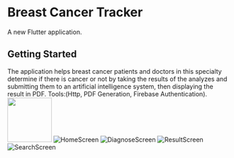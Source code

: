 # Breast Cancer Tracker

A new Flutter application.

## Getting Started
The application helps breast cancer patients and doctors in this specialty determine if there is cancer or not by
taking the results of the analyzes and submitting them to an artificial intelligence system, then displaying the result
in PDF.
Tools:(Http, PDF Generation, Firebase Authentication).
<img src="https://user-images.githubusercontent.com/74936462/175803688-1ead7683-24bf-4282-a7f5-be6d3c89fff6.jpg" width="100" height="100">
![HomeScreen](https://user-images.githubusercontent.com/74936462/175803688-1ead7683-24bf-4282-a7f5-be6d3c89fff6.jpg)
![DiagnoseScreen](https://user-images.githubusercontent.com/74936462/175803683-b9529e09-c83c-4492-938a-0b48cf0b7f9b.jpg)
![ResultScreen](https://user-images.githubusercontent.com/74936462/175803690-2f58dfb4-73af-430a-ad66-a4f62682df4a.jpg)
![SearchScreen](https://user-images.githubusercontent.com/74936462/175803692-c1d8eed6-5ffa-4d85-a6ca-18cf4b51c75c.jpg)
